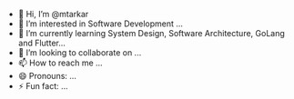- 👋 Hi, I’m @mtarkar
- 👀 I’m interested in Software Development ...
- 🌱 I’m currently learning System Design, Software Architecture, GoLang and Flutter...
- 💞️ I’m looking to collaborate on ...
- 📫 How to reach me ...
- 😄 Pronouns: ...
- ⚡ Fun fact: ...

<!---
mtarkar/mtarkar is a ✨ special ✨ repository because its `README.md` (this file) appears on your GitHub profile.
You can click the Preview link to take a look at your changes.
--->
